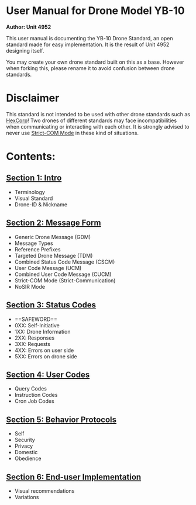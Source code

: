 # User Manual for Drone Model YB-10
**Author: Unit 4952**

This user manual is documenting the YB-10 Drone Standard, an open standard made for easy implementation. It is the result of Unit 4952 designing itself.

You may create your own drone standard built on this as a base. However when forking this, please rename it to avoid confusion between drone standards.



# Disclaimer
This standard is not intended to be used with other drone standards such as [HexCorp](https://www.hexcorp.net)! Two drones of different standards may face incompatibilities when communicating or interacting with each other. It is strongly advised to never use [Strict-COM Mode](obsidian://open?vault=Drone&file=Manual%2FSection%202%20-%20Message%20Form.md) in these kind of situations.



# Contents:
## [Section 1: Intro](./Section%201%20-%20Intro.md)
- Terminology
- Visual Standard
- Drone-ID & Nickname

## [Section 2: Message Form](./Section%202%20-%20Message%20Form.md)
- Generic Drone Message (GDM)
- Message Types
- Reference Prefixes
- Targeted Drone Message (TDM)
- Combined Status Code Message (CSCM)
- User Code Message (UCM)
- Combined User Code Message (CUCM)
- Strict-COM Mode (Strict-Communication)
- NoSIR Mode

## [Section 3: Status Codes](./Section%203%20-%20Status%20Codes.md)
- ==SAFEWORD==
- 0XX: Self-Initiative
- 1XX: Drone Information
- 2XX: Responses
- 3XX: Requests
- 4XX: Errors on user side
- 5XX: Errors on drone side

## [Section 4: User Codes](./Section%204%20-%20User%20Codes.md)
- Query Codes
- Instruction Codes
- Cron Job Codes

## [Section 5: Behavior Protocols](./Section%205%20-%20Behavior%20Protocols.md)
- Self
- Security
- Privacy
- Domestic
- Obedience

## [Section 6: End-user Implementation](./Section%206%20-%20End-user%20Implementation.md)
- Visual recommendations
- Variations

